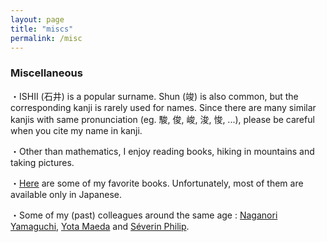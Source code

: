 ```yaml
---
layout: page
title: "miscs"
permalink: /misc
---
```


### Miscellaneous

・ISHII (石井) is a popular surname. Shun (竣) is also common, but the corresponding kanji is rarely used for names. Since there are many similar kanjis with same pronunciation (eg. 駿, 俊, 峻, 浚, 悛, ...), please be careful when you cite my name in kanji.

・Other than mathematics, I enjoy reading books, hiking in mountains and taking pictures.

・[Here](/book) are some of my favorite books. Unfortunately, most of them are available only in Japanese.

・Some of my (past) colleagues around the same age : [Naganori Yamaguchi](https://n-yamaguchi-0729.github.io/homepage-jp), [Yota Maeda](https://yota-maeda.vercel.app) and [Séverin Philip](https://www.kurims.kyoto-u.ac.jp/~sphilip/).
